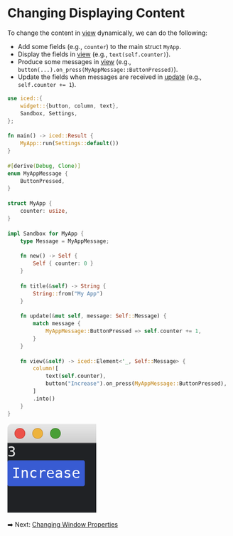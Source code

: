 # Changing Displaying Content

To change the content in [view](https://docs.iced.rs/iced/trait.Sandbox.html#tymethod.view) dynamically, we can do the following:

* Add some fields (e.g., `counter`) to the main struct `MyApp`.
* Display the fields in [view](https://docs.iced.rs/iced/trait.Sandbox.html#tymethod.view) (e.g., `text(self.counter)`).
* Produce some messages in [view](https://docs.iced.rs/iced/trait.Sandbox.html#tymethod.view) (e.g., `button(...).on_press(MyAppMessage::ButtonPressed)`).
* Update the fields when messages are received in [update](https://docs.iced.rs/iced/trait.Sandbox.html#tymethod.update) (e.g., `self.counter += 1`).

```rust
use iced::{
    widget::{button, column, text},
    Sandbox, Settings,
};

fn main() -> iced::Result {
    MyApp::run(Settings::default())
}

#[derive(Debug, Clone)]
enum MyAppMessage {
    ButtonPressed,
}

struct MyApp {
    counter: usize,
}

impl Sandbox for MyApp {
    type Message = MyAppMessage;

    fn new() -> Self {
        Self { counter: 0 }
    }

    fn title(&self) -> String {
        String::from("My App")
    }

    fn update(&mut self, message: Self::Message) {
        match message {
            MyAppMessage::ButtonPressed => self.counter += 1,
        }
    }

    fn view(&self) -> iced::Element<'_, Self::Message> {
        column![
            text(self.counter),
            button("Increase").on_press(MyAppMessage::ButtonPressed),
        ]
        .into()
    }
}
```

![Producing and receiving messages](./pic/changing_displaying_content.png)

:arrow_right:  Next: [Changing Window Properties](./changing_window_properties.md)
